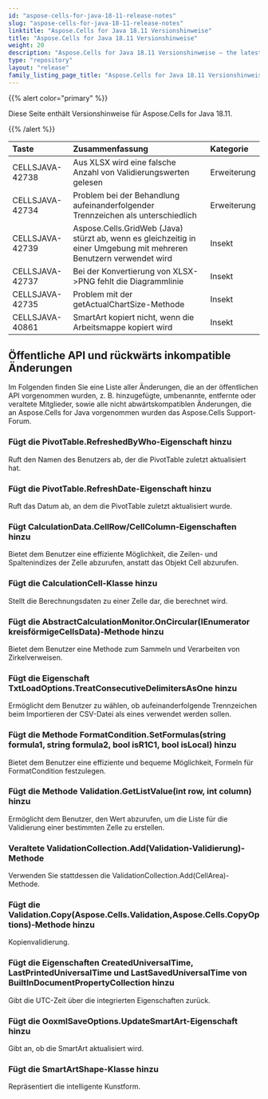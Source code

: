 ```yaml
---
id: "aspose-cells-for-java-18-11-release-notes"
slug: "aspose-cells-for-java-18-11-release-notes"
linktitle: "Aspose.Cells for Java 18.11 Versionshinweise"
title: "Aspose.Cells for Java 18.11 Versionshinweise"
weight: 20
description: "Aspose.Cells for Java 18.11 Versionshinweise – the latest updates and fixes."
type: "repository"
layout: "release"
family_listing_page_title: "Aspose.Cells for Java 18.11 Versionshinweise"
---
```

{{% alert color="primary" %}} 

Diese Seite enthält Versionshinweise für Aspose.Cells for Java 18.11.

{{% /alert %}} 

|**Taste**|**Zusammenfassung**|**Kategorie**|
|:- |:- |:- |
|CELLSJAVA-42738|Aus XLSX wird eine falsche Anzahl von Validierungswerten gelesen|Erweiterung|
|CELLSJAVA-42734|Problem bei der Behandlung aufeinanderfolgender Trennzeichen als unterschiedlich|Erweiterung|
|CELLSJAVA-42739|Aspose.Cells.GridWeb (Java) stürzt ab, wenn es gleichzeitig in einer Umgebung mit mehreren Benutzern verwendet wird|Insekt|
|CELLSJAVA-42737|Bei der Konvertierung von XLSX->PNG fehlt die Diagrammlinie|Insekt|
|CELLSJAVA-42735|Problem mit der getActualChartSize-Methode|Insekt|
|CELLSJAVA-40861|SmartArt kopiert nicht, wenn die Arbeitsmappe kopiert wird|Insekt|
## **Öffentliche API und rückwärts inkompatible Änderungen**
Im Folgenden finden Sie eine Liste aller Änderungen, die an der öffentlichen API vorgenommen wurden, z. B. hinzugefügte, umbenannte, entfernte oder veraltete Mitglieder, sowie alle nicht abwärtskompatiblen Änderungen, die an Aspose.Cells for Java vorgenommen wurden das Aspose.Cells Support-Forum.
### **Fügt die PivotTable.RefreshedByWho-Eigenschaft hinzu**
Ruft den Namen des Benutzers ab, der die PivotTable zuletzt aktualisiert hat.
### **Fügt die PivotTable.RefreshDate-Eigenschaft hinzu**
Ruft das Datum ab, an dem die PivotTable zuletzt aktualisiert wurde.
### **Fügt CalculationData.CellRow/CellColumn-Eigenschaften hinzu**
Bietet dem Benutzer eine effiziente Möglichkeit, die Zeilen- und Spaltenindizes der Zelle abzurufen, anstatt das Objekt Cell abzurufen.
### **Fügt die CalculationCell-Klasse hinzu**
Stellt die Berechnungsdaten zu einer Zelle dar, die berechnet wird.
### **Fügt die AbstractCalculationMonitor.OnCircular(IEnumerator kreisförmigeCellsData)-Methode hinzu**
Bietet dem Benutzer eine Methode zum Sammeln und Verarbeiten von Zirkelverweisen.
### **Fügt die Eigenschaft TxtLoadOptions.TreatConsecutiveDelimitersAsOne hinzu**
Ermöglicht dem Benutzer zu wählen, ob aufeinanderfolgende Trennzeichen beim Importieren der CSV-Datei als eines verwendet werden sollen.
### **Fügt die Methode FormatCondition.SetFormulas(string formula1, string formula2, bool isR1C1, bool isLocal) hinzu**
Bietet dem Benutzer eine effiziente und bequeme Möglichkeit, Formeln für FormatCondition festzulegen.
### **Fügt die Methode Validation.GetListValue(int row, int column) hinzu**
Ermöglicht dem Benutzer, den Wert abzurufen, um die Liste für die Validierung einer bestimmten Zelle zu erstellen.
### **Veraltete ValidationCollection.Add(Validation-Validierung)-Methode**
Verwenden Sie stattdessen die ValidationCollection.Add(CellArea)-Methode.
### **Fügt die Validation.Copy(Aspose.Cells.Validation,Aspose.Cells.CopyOptions)-Methode hinzu**
Kopienvalidierung.
### **Fügt die Eigenschaften CreatedUniversalTime, LastPrintedUniversalTime und LastSavedUniversalTime von BuiltInDocumentPropertyCollection hinzu**
Gibt die UTC-Zeit über die integrierten Eigenschaften zurück.
### **Fügt die OoxmlSaveOptions.UpdateSmartArt-Eigenschaft hinzu**
Gibt an, ob die SmartArt aktualisiert wird.
### **Fügt die SmartArtShape-Klasse hinzu**
Repräsentiert die intelligente Kunstform.
